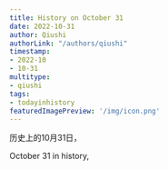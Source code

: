 ```yaml
---
title: History on October 31
date: 2022-10-31
author: Qiushi 
authorLink: "/authors/qiushi"
timestamp: 
- 2022-10
- 10-31
multitype: 
- qiushi
tags: 
- todayinhistory
featuredImagePreview: '/img/icon.png'
---
```









历史上的10月31日，

October 31 in history, 

<!--more-->


